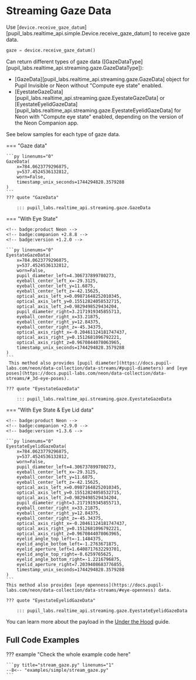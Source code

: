 # Streaming Gaze Data

Use [`device.receive_gaze_datum`][pupil_labs.realtime_api.simple.Device.receive_gaze_datum] to receive gaze data.

```py linenums="0"
gaze = device.receive_gaze_datum()
```

Can return different types of gaze data ([GazeDataType][pupil_labs.realtime_api.streaming.gaze.GazeDataType]):

-   [GazeData][pupil_labs.realtime_api.streaming.gaze.GazeData] object for Pupil Invisible or Neon without "Compute eye state" enabled.
-   [EyestateGazeData][pupil_labs.realtime_api.streaming.gaze.EyestateGazeData] or [EyestateEyelidGazeData][pupil_labs.realtime_api.streaming.gaze.EyestateEyelidGazeData] for Neon with "Compute eye state" enabled, depending on the version of the Neon Companion app.

See below samples for each type of gaze data.

=== "Gaze data"

    ```py linenums="0"
    GazeData(
    	x=784.0623779296875,
    	y=537.4524536132812,
    	worn=False,
    	timestamp_unix_seconds=1744294828.3579288
    )
    ```
    ??? quote "GazeData"

    	::: pupil_labs.realtime_api.streaming.gaze.GazeData

=== "With Eye State"

    <!-- badge:product Neon -->
    <!-- badge:companion +2.8.8 -->
    <!-- badge:version +1.2.0 -->

    ```py linenums="0"
    EyestateGazeData(
    	x=784.0623779296875,
    	y=537.4524536132812,
    	worn=False,
    	pupil_diameter_left=4.306737899780273,
    	eyeball_center_left_x=-29.3125,
    	eyeball_center_left_y=11.6875,
    	eyeball_center_left_z=-42.15625,
    	optical_axis_left_x=0.09871648252010345,
    	optical_axis_left_y=0.15512824058532715,
    	optical_axis_left_z=0.9829498529434204,
    	pupil_diameter_right=3.2171919345855713,
    	eyeball_center_right_x=33.21875,
    	eyeball_center_right_y=12.84375,
    	eyeball_center_right_z=-45.34375,
    	optical_axis_right_x=-0.20461124181747437,
    	optical_axis_right_y=0.1512681096792221,
    	optical_axis_right_z=0.9670844078063965,
    	timestamp_unix_seconds=1744294828.3579288
    )
    ```
     This method also provides [pupil diameter](https://docs.pupil-labs.com/neon/data-collection/data-streams/#pupil-diameters) and [eye poses](https://docs.pupil-labs.com/neon/data-collection/data-streams/#_3d-eye-poses).

    ??? quote "EyestateGazeData"

    	::: pupil_labs.realtime_api.streaming.gaze.EyestateGazeData

=== "With Eye State & Eye Lid data"

    <!-- badge:product Neon -->
    <!-- badge:companion +2.9.0 -->
    <!-- badge:version +1.3.6 -->

    ```py linenums="0"
    EyestateEyelidGazeData(
    	x=784.0623779296875,
    	y=537.4524536132812,
    	worn=False,
    	pupil_diameter_left=4.306737899780273,
    	eyeball_center_left_x=-29.3125,
    	eyeball_center_left_y=11.6875,
    	eyeball_center_left_z=-42.15625,
    	optical_axis_left_x=0.09871648252010345,
    	optical_axis_left_y=0.15512824058532715,
    	optical_axis_left_z=0.9829498529434204,
    	pupil_diameter_right=3.2171919345855713,
    	eyeball_center_right_x=33.21875,
    	eyeball_center_right_y=12.84375,
    	eyeball_center_right_z=-45.34375,
    	optical_axis_right_x=-0.20461124181747437,
    	optical_axis_right_y=0.1512681096792221,
    	optical_axis_right_z=0.9670844078063965,
    	eyelid_angle_top_left=-1.1484375,
    	eyelid_angle_bottom_left=-1.2763671875,
    	eyelid_aperture_left=1.6408717632293701,
    	eyelid_angle_top_right=-0.6259765625,
    	eyelid_angle_bottom_right=-1.2216796875,
    	eyelid_aperture_right=7.2039408683776855,
    	timestamp_unix_seconds=1744294828.3579288
    )
    ```
    This method also provides [eye openness](https://docs.pupil-labs.com/neon/data-collection/data-streams/#eye-openness) data.

    ??? quote "EyestateEyelidGazeData"

    	::: pupil_labs.realtime_api.streaming.gaze.EyestateEyelidGazeData

You can learn more about the payload in the [Under the Hood](../../../guides/under-the-hood.md) guide.

## Full Code Examples

??? example "Check the whole example code here"

    ```py title="stream_gaze.py" linenums="1"
    --8<-- "examples/simple/stream_gaze.py"
    ```
